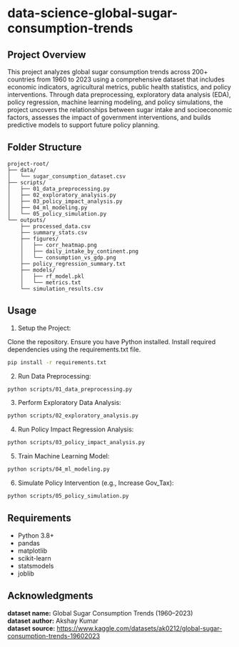 # data-science-global-sugar-consumption-trends

## Project Overview
This project analyzes global sugar consumption trends across 200+ countries from 1960 to 2023 using a comprehensive dataset that includes economic indicators, agricultural metrics, public health statistics, and policy interventions. Through data preprocessing, exploratory data analysis (EDA), policy regression, machine learning modeling, and policy simulations, the project uncovers the relationships between sugar intake and socioeconomic factors, assesses the impact of government interventions, and builds predictive models to support future policy planning.

## Folder Structure
```
project-root/
├── data/
│   └── sugar_consumption_dataset.csv
├── scripts/
│   ├── 01_data_preprocessing.py
│   ├── 02_exploratory_analysis.py
│   ├── 03_policy_impact_analysis.py
│   ├── 04_ml_modeling.py
│   └── 05_policy_simulation.py
└── outputs/
    ├── processed_data.csv
    ├── summary_stats.csv
    ├── figures/
    │   ├── corr_heatmap.png
    │   ├── daily_intake_by_continent.png
    │   └── consumption_vs_gdp.png
    ├── policy_regression_summary.txt
    ├── models/
    │   ├── rf_model.pkl
    │   └── metrics.txt
    └── simulation_results.csv
```

## Usage
1. Setup the Project:

Clone the repository.
Ensure you have Python installed.
Install required dependencies using the requirements.txt file.
```bash
pip install -r requirements.txt
```

2. Run Data Preprocessing:
```bash
python scripts/01_data_preprocessing.py
```

3. Perform Exploratory Data Analysis:
```bash
python scripts/02_exploratory_analysis.py
```

4. Run Policy Impact Regression Analysis:
```bash
python scripts/03_policy_impact_analysis.py
```

5. Train Machine Learning Model:
```bash
python scripts/04_ml_modeling.py
```

6. Simulate Policy Intervention (e.g., Increase Gov_Tax):
```bash
python scripts/05_policy_simulation.py
```

## Requirements
- Python 3.8+
- pandas
- matplotlib
- scikit-learn
- statsmodels
- joblib

## Acknowledgments
**dataset name:** Global Sugar Consumption Trends (1960–2023)  
**dataset author:** Akshay Kumar  
**dataset source:** https://www.kaggle.com/datasets/ak0212/global-sugar-consumption-trends-19602023

